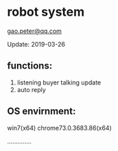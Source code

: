 # robot system


gao.peter@qq.com

Update:
2019-03-26 

## functions:
1. listening buyer talking update
2. auto reply

## OS envirnment:
win7(x64)
chrome73.0.3683.86(x64)

..............


